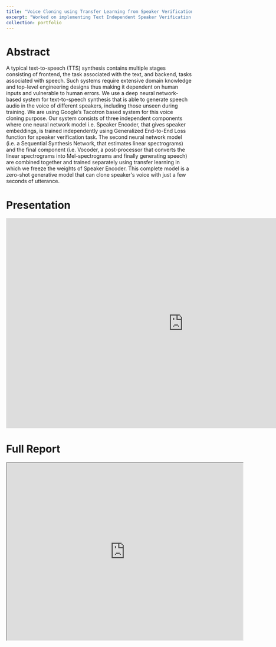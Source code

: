```yaml
---
title: "Voice Cloning using Transfer Learning from Speaker Verification to Multispeaker TTS"
excerpt: "Worked on implementing Text Independent Speaker Verification in order to condition the Multispeaker version of Tacotron to synthesize speech of text on the voice of the given person in the wild. Implemented sequence-to-sequence encoder-decoder model based on attention mechanism."
collection: portfolio
---
```


Abstract
=====
A typical text-to-speech (TTS) synthesis contains multiple stages consisting of frontend, the task associated with the text, and backend, tasks associated with speech. Such systems require extensive domain knowledge and top-level engineering designs thus making it dependent on human inputs and vulnerable to human errors. We use a deep neural network-based system for text-to-speech synthesis that is able to generate speech audio in the voice of different speakers, including those unseen during training. We are using Google’s Tacotron based system for this voice cloning purpose. Our system consists of three independent components where one neural network model i.e. Speaker Encoder, that gives speaker embeddings, is trained independently using Generalized End-to-End Loss function for speaker verification task. The second neural network model (i.e. a Sequential Synthesis Network, that estimates linear spectrograms) and the final component (i.e. Vocoder, a post-processor that converts the linear spectrograms into Mel-spectrograms and finally generating speech) are combined together and trained separately using transfer learning in which we freeze the weights of Speaker Encoder. This complete model is a zero-shot generative model that can clone speaker's voice with just a few seconds of utterance. 

Presentation
====
<iframe src="https://docs.google.com/presentation/d/e/2PACX-1vSv4SixBC3ckb9hdkWFAS__FfdARxDYnUrSHvOkAn-f9u5u-e26NrCIEyklmh57fe99fKdRfGFASPa1/embed?start=true&loop=true&delayms=3000" frameborder="0" width="960" height="569" allowfullscreen="true" mozallowfullscreen="true" webkitallowfullscreen="true"></iframe>

Full Report
====
<iframe src="https://drive.google.com/file/d/1KdKuKxphEmgOsLkMK3mQGvxfnAlBtE2c/preview" width="640" height="480"></iframe>
